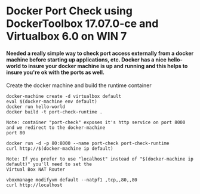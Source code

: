 # Docker Port Check using DockerToolbox 17.07.0-ce and Virtualbox 6.0 on WIN 7

#### Needed a really simple way to check port access externally from a docker machine before starting up applications, etc.  Docker has a nice hello-world to insure your docker machine is up and running and this helps to insure you're  ok with the ports as well.

Create the docker machine and build the runtime container
```
docker-machine create -d virtualbox default  
eval $(docker-machine env default)  
docker run hello-world  
docker build -t port-check-runtime .
``` 
```
Note: container "port-check" exposes it's http service on port 8000 and we redirect to the docker-machine
port 80 
```
```
docker run -d -p 80:8000 --name port-check port-check-runtime  
curl http://$(docker-machine ip default)
```
```
Note: If you prefer to use "localhost" instead of "$(docker-machine ip default)" you'll need to set the
Virtual Box NAT Router 
```
```
vboxmanage modifyvm default --natpf1 ,tcp,,80,,80  
curl http://localhost
```  